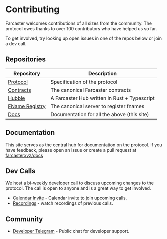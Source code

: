 # Contributing

Farcaster welcomes contributions of all sizes from the community. The protocol owes thanks to over 100 contributors who
have helped us so far.

To get involved, try looking up open issues in one of the repos below or join a dev call.

## Repositories

| Repository                                                       | Description                                  |
| ---------------------------------------------------------------- | -------------------------------------------- |
| [Protocol](https://github.com/farcasterxyz/protocol)             | Specification of the protocol                |
| [Contracts](https://github.com/farcasterxyz/contracts)           | The canonical Farcaster contracts            |
| [Hubble](https://github.com/farcasterxyz/hub-monorepo)           | A Farcaster Hub written in Rust + Typescript |
| [FName Registry](https://github.com/farcasterxyz/fname-registry) | The canonical server to register fnames      |
| [Docs](https://github.com/farcasterxyz/www)                      | Documentation for all the above (this site)  |

## Documentation

This site serves as the central hub for documentation on the protocol. If you have feedback, please open an issue or
create a pull request at [farcasterxyz/docs](https://github.com/farcasterxyz/docs)

## Dev Calls

We host a bi-weekly developer call to discuss upcoming changes to the protocol. The call is open to anyone and is a
great way to get involved.

- [Calendar Invite](https://calendar.google.com/calendar/u/0?cid=NjA5ZWM4Y2IwMmZiMWM2ZDYyMTkzNWM1YWNkZTRlNWExN2YxOWQ2NDU3NTA3MjQwMTk3YmJlZGFjYTQ3MjZlOEBncm91cC5jYWxlbmRhci5nb29nbGUuY29t) -
  Calendar invite to join upcoming calls.
- [Recordings](https://www.youtube.com/watch?v=lmGXWP5m1_Y&list=PL0eq1PLf6eUeZnPtyKMS6uN9I5iRIlnvq) - watch recordings
  of previous calls.

## Community

- [Developer Telegram](https://t.me/farcasterdevchat) - Public chat for developer support.
